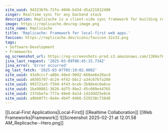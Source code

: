 ```yaml
---
site_uuid: 9d3236fb-72fe-4046-b434-d5a221012400
zinger: Realtime sync for any backend stack
description: Replicache is a client-side sync framework for building realtime, collaborative web apps with zero-latency user interfaces. It works with most backend stacks.
image: https://replicache.dev/og-image.png
site_name: Replicache
title: 'Replicache: Framework for local-first web apps.'
favicon: https://replicache.dev/icons/favicon-32x32.png
tags:
- Software-Development
- Frameworks
og_screenshot_url: https://og-screenshots-prod.s3.amazonaws.com/1366x768/80/false/51940621e316c4c7e2a6e64fecd4e62fa95f4054c935eb1e0640db618d2695d8.jpeg
jina_last_request: '2025-03-09T06:45:15.734Z'
jina_error: 'Error occurred'
og_last_fetch: '2025-03-07T05:19:02.909Z'
site_uuid: 43a9cccf-a80e-48ed-90d2-660ae6e20acd
site_uuid: a0365707-dc24-4f42-bbc2-a34c67bfa260
site_uuid: 993721e5-f39d-4f43-bceb-3b9de4c0a6ce
site_uuid: 1ba90881-3626-4d75-8be2-45c009e44765
site_uuid: 237ebefa-777a-48e0-8a14-1d2ddd25e8c6
site_uuid: a9bb0f7c-0a4e-4b4f-8466-529238c738d8
---
```

[[Local-First Applications|Local-First]]
[[Realtime Collaboration]]
[[Web Frameworks|Framework]]
![[Screenshot 2025-02-21 at 12.01.58 AM_Replicache--Hero.png]]
